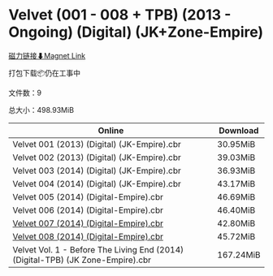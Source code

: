 # Velvet (001 - 008 + TPB) (2013 - Ongoing) (Digital) (JK+Zone-Empire)

[磁力链接⬇Magnet Link](magnet:?xt=urn:btih:9926c8ddb476565cc081703cc50c26ab0ad8d8e2&dn=Velvet%20%28001%20-%20008%20%2B%20TPB%29%20%282013%20-%20Ongoing%29%20%28Digital%29%20%28JK%2BZone-Empire%29)

打包下载📦仍在工事中

文件数：9

总大小：498.93MiB

Online | Download
--- | ---
Velvet 001 (2013) (Digital) (JK-Empire).cbr | 30.95MiB
Velvet 002 (2013) (Digital) (JK-Empire).cbr | 39.03MiB
Velvet 003 (2014) (Digital) (JK-Empire).cbr | 36.93MiB
Velvet 004 (2014) (Digital) (JK-Empire).cbr | 43.17MiB
Velvet 005 (2014) (Digital-Empire).cbr | 46.69MiB
Velvet 006 (2014) (Digital-Empire).cbr | 46.40MiB
[Velvet 007 (2014) (Digital-Empire).cbr](https://github.com/alicewish/markdown/blob/master/comic/Velvet-007-2014-Digital-Empire-cbr.md) | 42.80MiB
[Velvet 008 (2014) (Digital-Empire).cbr](https://github.com/alicewish/markdown/blob/master/comic/Velvet-008-2014-Digital-Empire-cbr.md) | 45.72MiB
Velvet Vol. 1 - Before The Living End (2014) (Digital-TPB) (JK Zone-Empire).cbr | 167.24MiB